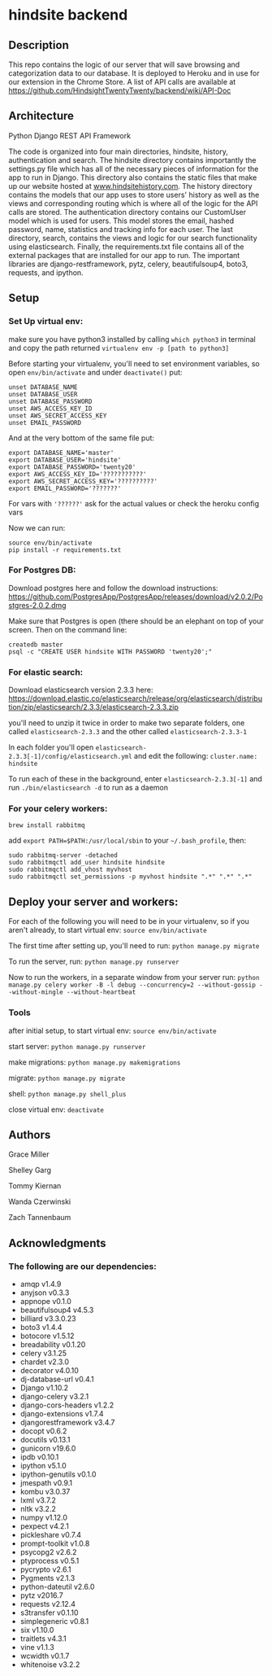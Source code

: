# hindsite backend

## Description

This repo contains the logic of our server that will save browsing and categorization data to our database. It is deployed to Heroku and in use for our extension in the Chrome Store. A list of API calls are available at https://github.com/HindsightTwentyTwenty/backend/wiki/API-Doc

## Architecture

Python Django REST API Framework

The code is organized into four main directories, hindsite, history, authentication and search. The hindsite directory contains
importantly the settings.py file which has all of the necessary pieces of information for the app to run in Django. This directory
also contains the static files that make up our website hosted at www.hindsitehistory.com. The history directory contains the 
models that our app uses to store users' history as well as the views and corresponding routing which is where all of the logic for
the API calls are stored. The authentication directory contains our CustomUser model which is used for users. This model stores the
email, hashed password, name, statistics and tracking info for each user. The last directory, search, contains the views and logic 
for our search functionality using elasticsearch. Finally, the requirements.txt file contains all of the external packages that are
installed for our app to run. The important libraries are django-restframework, pytz, celery, beautifulsoup4, boto3, requests, and 
ipython.

## Setup


### Set Up virtual env: 
make sure you have python3 installed by calling `which python3` in terminal and copy the path returned
`virtualenv env -p [path to python3]`

Before starting your virtualenv, you'll need to set environment variables, so open `env/bin/activate` and under `deactivate()` put:
```
unset DATABASE_NAME
unset DATABASE_USER
unset DATABASE_PASSWORD
unset AWS_ACCESS_KEY_ID
unset AWS_SECRET_ACCESS_KEY
unset EMAIL_PASSWORD
```

And at the very bottom of the same file put:
```
export DATABASE_NAME='master'
export DATABASE_USER='hindsite'
export DATABASE_PASSWORD='twenty20'
export AWS_ACCESS_KEY_ID='???????????'
export AWS_SECRET_ACCESS_KEY='??????????'
export EMAIL_PASSWORD='???????'
```

For vars with `'??????'` ask for the actual values or check the heroku config vars


Now we can run:

```
source env/bin/activate
pip install -r requirements.txt
```

### For Postgres DB:

Download postgres here and follow the download instructions: https://github.com/PostgresApp/PostgresApp/releases/download/v2.0.2/Postgres-2.0.2.dmg

Make sure that Postgres is open (there should be an elephant on top of your screen. Then on the command line:
```
createdb master
psql -c "CREATE USER hindsite WITH PASSWORD 'twenty20';"
```

### For elastic search:
Download elasticsearch version 2.3.3 here: https://download.elastic.co/elasticsearch/release/org/elasticsearch/distribution/zip/elasticsearch/2.3.3/elasticsearch-2.3.3.zip

you'll need to unzip it twice in order to make two separate folders, one called `elasticsearch-2.3.3` and the other called `elasticsearch-2.3.3-1`

In each folder you'll open `elasticsearch-2.3.3[-1]/config/elasticsearch.yml` and edit the following:
`cluster.name: hindsite`

To run each of these in the background, enter `elasticsearch-2.3.3[-1]` and run `./bin/elasticsearch -d` to run as a daemon


### For your celery workers:
```
brew install rabbitmq
```
add `export PATH=$PATH:/usr/local/sbin` to your `~/.bash_profile`, then:

```
sudo rabbitmq-server -detached
sudo rabbitmqctl add_user hindsite hindsite
sudo rabbitmqctl add_vhost myvhost
sudo rabbitmqctl set_permissions -p myvhost hindsite ".*" ".*" ".*"
```

## Deploy your server and workers:
For each of the following you will need to be in your virtualenv, so if you aren't already, to start virtual env: 
`source env/bin/activate`

The first time after setting up, you'll need to run:
`python manage.py migrate`

To run the server, run:
`python manage.py runserver`

Now to run the workers, in a separate window from your server run:
`python manage.py celery worker -B -l debug --concurrency=2 --without-gossip --without-mingle --without-heartbeat`


### Tools

after initial setup, to start virtual env: `source env/bin/activate`

start server: `python manage.py runserver`

make migrations: `python manage.py makemigrations`

migrate: `python manage.py migrate`

shell: `python manage.py shell_plus`

close virtual env: `deactivate`

## Authors

Grace Miller

Shelley Garg

Tommy Kiernan

Wanda Czerwinski

Zach Tannenbaum

## Acknowledgments

### The following are our dependencies:
 - amqp v1.4.9
 - anyjson v0.3.3
 - appnope v0.1.0
 - beautifulsoup4 v4.5.3
 - billiard v3.3.0.23
 - boto3 v1.4.4
 - botocore v1.5.12
 - breadability v0.1.20
 - celery v3.1.25
 - chardet v2.3.0
 - decorator v4.0.10
 - dj-database-url v0.4.1
 - Django v1.10.2
 - django-celery v3.2.1
 - django-cors-headers v1.2.2
 - django-extensions v1.7.4
 - djangorestframework v3.4.7
 - docopt v0.6.2
 - docutils v0.13.1
 - gunicorn v19.6.0
 - ipdb v0.10.1
 - ipython v5.1.0
 - ipython-genutils v0.1.0
 - jmespath v0.9.1
 - kombu v3.0.37
 - lxml v3.7.2
 - nltk v3.2.2
 - numpy v1.12.0
 - pexpect v4.2.1
 - pickleshare v0.7.4
 - prompt-toolkit v1.0.8
 - psycopg2 v2.6.2
 - ptyprocess v0.5.1
 - pycrypto v2.6.1
 - Pygments v2.1.3
 - python-dateutil v2.6.0
 - pytz v2016.7
 - requests v2.12.4
 - s3transfer v0.1.10
 - simplegeneric v0.8.1
 - six v1.10.0
 - traitlets v4.3.1
 - vine v1.1.3
 - wcwidth v0.1.7
 - whitenoise v3.2.2
